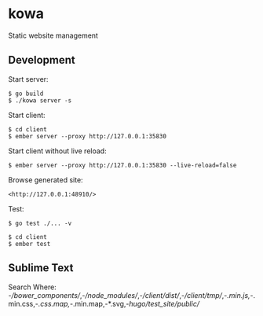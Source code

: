 kowa
====

Static website management


## Development

Start server:

    $ go build
    $ ./kowa server -s

Start client:

    $ cd client
    $ ember server --proxy http://127.0.0.1:35830

Start client without live reload:

    $ ember server --proxy http://127.0.0.1:35830 --live-reload=false

Browse generated site:

    <http://127.0.0.1:48910/>

Test:

    $ go test ./... -v

    $ cd client
    $ ember test


## Sublime Text

Search Where: -*/bower_components/*,-*/node_modules/*,-*/client/dist/*,-*/client/tmp/*,-*.min.js,-*.min.css,-*.css.map,-*.min.map,-*.svg,-*hugo/test_site/public/*

